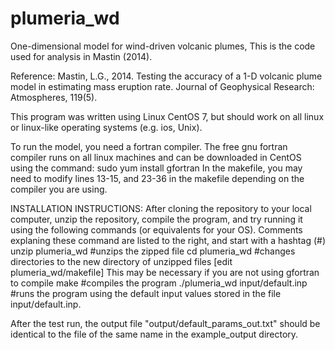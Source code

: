 # plumeria_wd
One-dimensional model for wind-driven volcanic plumes, This is the code used for analysis in Mastin (2014).

Reference:
Mastin, L.G., 2014. Testing the accuracy of a 1-D volcanic plume model in estimating mass eruption rate. Journal of Geophysical Research: Atmospheres, 119(5).

This program was written using Linux CentOS 7, but should work on all linux or linux-like operating  systems (e.g. ios, Unix).  

To run the model, you need a fortran compiler.  The free gnu fortran compiler runs on all linux machines and can be downloaded in CentOS using the command:
   sudo yum install gfortran
In the makefile, you may need to modify lines 13-15, and 23-36 in the makefile depending on the compiler you are using.
   
INSTALLATION INSTRUCTIONS:
After cloning the repository to your local computer, unzip the repository, compile the program, and try running it using the following  commands (or equivalents for your OS).  Comments explaning these command are listed to the right, and start with a hashtag (#)
    unzip plumeria_wd                       #unzips the zipped file
    cd plumeria_wd                          #changes directories to the new directory of unzipped files
    [edit plumeria_wd/makefile]             This may be necessary if you are not using gfortran to compile
    make                                    #compiles the program
    ./plumeria_wd input/default.inp         #runs the program using the default input values stored in the file input/default.inp.
    
After the test run, the output file "output/default_params_out.txt" should be identical to the file of the same name in the example_output directory.    
